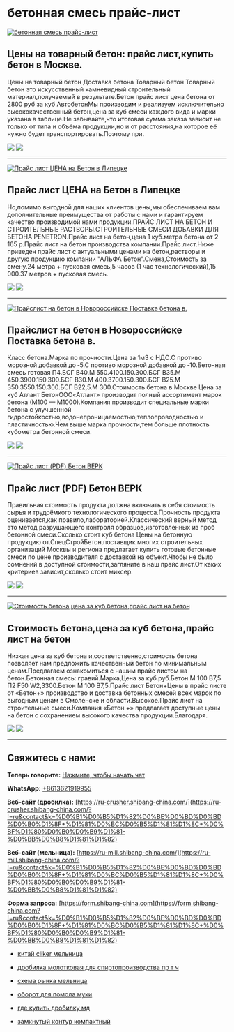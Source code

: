 # бетонная смесь прайс-лист

<a href="https://swt.shibang-china.com/?n=lxq&l=ru&img&k=%D0%B1%D0%B5%D1%82%D0%BE%D0%BD%D0%BD%D0%B0%D1%8F+%D1%81%D0%BC%D0%B5%D1%81%D1%8C+%D0%BF%D1%80%D0%B0%D0%B9%D1%81-%D0%BB%D0%B8%D1%81%D1%82" target="_blank">![бетонная смесь прайс-лист](http://static.shibang-china.com/all-800x300/721.jpg)</a>

## Цены на товарный бетон: прайс лист,купить бетон в Москве.
Цены на товарный бетон Доставка бетона Товарный бетон Товарный бетон это искусственный камневидный строительный материал,получаемый в результате.Бетон прайс лист цена бетона от 2800 руб за куб АвтобетонМы производим и реализуем исключительно высококачественный бетон,цена за куб смеси каждого вида и марки указана в таблице.Не забывайте,что итоговая сумма заказа зависит не только от типа и объёма продукции,но и от расстояния,на которое её нужно будет транспортировать.Поэтому при.


<a href="https://whatsapp.shibangsoft.com/WhatsApp.php" target="_blank" title="WhatsApp">![](http://static.shibang-china.com/icon/whatsapp.png)</a> <a href="https://swt.shibang-china.com/?n=lxq&l=ru&icon&k=%D0%B1%D0%B5%D1%82%D0%BE%D0%BD%D0%BD%D0%B0%D1%8F+%D1%81%D0%BC%D0%B5%D1%81%D1%8C+%D0%BF%D1%80%D0%B0%D0%B9%D1%81-%D0%BB%D0%B8%D1%81%D1%82" target="_blank">![](http://static.shibang-china.com/icon/chat-ru.png)</a>

---

<a href="https://swt.shibang-china.com/?n=lxq&l=ru&img&k=%D0%B1%D0%B5%D1%82%D0%BE%D0%BD%D0%BD%D0%B0%D1%8F+%D1%81%D0%BC%D0%B5%D1%81%D1%8C+%D0%BF%D1%80%D0%B0%D0%B9%D1%81-%D0%BB%D0%B8%D1%81%D1%82" target="_blank">![Прайс лист ЦЕНА на Бетон в Липецке](http://static.shibang-china.com/all-800x300/1171.jpg)</a>

## Прайс лист ЦЕНА на Бетон в Липецке
Но,помимо выгодной для наших клиентов цены,мы обеспечиваем вам дополнительные преимущества от работы с нами и гарантируем качество производимой нами продукции.ПРАЙС ЛИСТ НА БЕТОН И СТРОИТЕЛЬНЫЕ РАСТВОРЫ.СТРОИТЕЛЬНЫЕ СМЕСИ ДОБАВКИ ДЛЯ БЕТОНА PENETRON.Прайс лист на бетон,цена 1 куб.метра бетона от 2 165 р.Прайс лист на бетон производства компании.Прайс лист.Ниже приведен прайс лист с актуальными ценами на бетон,растворы и другую продукцию компании "АЛЬФА Бетон".Смена,Стоимость за смену.24 метра + пусковая смесь,5 часов (1 час технологический),15 000.37 метров + пусковая смесь.


<a href="https://whatsapp.shibangsoft.com/WhatsApp.php" target="_blank" title="WhatsApp">![](http://static.shibang-china.com/icon/whatsapp.png)</a> <a href="https://swt.shibang-china.com/?n=lxq&l=ru&icon&k=%D0%B1%D0%B5%D1%82%D0%BE%D0%BD%D0%BD%D0%B0%D1%8F+%D1%81%D0%BC%D0%B5%D1%81%D1%8C+%D0%BF%D1%80%D0%B0%D0%B9%D1%81-%D0%BB%D0%B8%D1%81%D1%82" target="_blank">![](http://static.shibang-china.com/icon/chat-ru.png)</a>

---

<a href="https://swt.shibang-china.com/?n=lxq&l=ru&img&k=%D0%B1%D0%B5%D1%82%D0%BE%D0%BD%D0%BD%D0%B0%D1%8F+%D1%81%D0%BC%D0%B5%D1%81%D1%8C+%D0%BF%D1%80%D0%B0%D0%B9%D1%81-%D0%BB%D0%B8%D1%81%D1%82" target="_blank">![Прайслист на бетон в Новороссийске Поставка бетона в.](http://static.shibang-china.com/all-800x300/528.jpg)</a>

## Прайслист на бетон в Новороссийске Поставка бетона в.
Класс бетона.Марка по прочности.Цена за 1м3 с НДС.С противо морозной добавкой до ‑5.С противо морозной добавкой до ‑10.Бетонная смесь готовая П4.БСГ В40.М 550.4100.150.300.БСГ В35.М 450.3900.150.300.БСГ В30.М 400.3700.150.300.БСГ В25.М 350.3550.150.300.БСГ В22,5.М 300.Стоимость бетона в Москве Цена за куб Атлант БетонООО«Атлант» производит полный ассортимент марок бетона (М100 — М1000).Компания производит специальные марки бетона с улучшенной гидростойкостью,водонепроницаемостью,теплопроводностью и пластичностью.Чем выше марка прочности,тем больше плотность кубометра бетонной смеси.


<a href="https://whatsapp.shibangsoft.com/WhatsApp.php" target="_blank" title="WhatsApp">![](http://static.shibang-china.com/icon/whatsapp.png)</a> <a href="https://swt.shibang-china.com/?n=lxq&l=ru&icon&k=%D0%B1%D0%B5%D1%82%D0%BE%D0%BD%D0%BD%D0%B0%D1%8F+%D1%81%D0%BC%D0%B5%D1%81%D1%8C+%D0%BF%D1%80%D0%B0%D0%B9%D1%81-%D0%BB%D0%B8%D1%81%D1%82" target="_blank">![](http://static.shibang-china.com/icon/chat-ru.png)</a>

---

<a href="https://swt.shibang-china.com/?n=lxq&l=ru&img&k=%D0%B1%D0%B5%D1%82%D0%BE%D0%BD%D0%BD%D0%B0%D1%8F+%D1%81%D0%BC%D0%B5%D1%81%D1%8C+%D0%BF%D1%80%D0%B0%D0%B9%D1%81-%D0%BB%D0%B8%D1%81%D1%82" target="_blank">![Прайс лист (PDF) Бетон ВЕРК](http://static.shibang-china.com/all-800x300/1277.jpg)</a>

## Прайс лист (PDF) Бетон ВЕРК
Правильная стоимость продукта должна включать в себя стоимость сырья и трудоёмкого технологического процесса.Прочность продукта оценивается,как правило,лабораторией.Классический верный метод это метод разрушающего контроля образцов,изготовленных из проб бетонной смеси.Сколько стоит куб бетона Цены на бетонную продукцию от.СпецСтройБетон,поставщик многих строительных организаций Москвы и региона предлагает купить готовые бетонные смеси по цене производителя с доставкой на объект.Чтобы не было сомнений в доступной стоимости,загляните в наш прайс лист.От каких критериев зависит,сколько стоит миксер.


<a href="https://whatsapp.shibangsoft.com/WhatsApp.php" target="_blank" title="WhatsApp">![](http://static.shibang-china.com/icon/whatsapp.png)</a> <a href="https://swt.shibang-china.com/?n=lxq&l=ru&icon&k=%D0%B1%D0%B5%D1%82%D0%BE%D0%BD%D0%BD%D0%B0%D1%8F+%D1%81%D0%BC%D0%B5%D1%81%D1%8C+%D0%BF%D1%80%D0%B0%D0%B9%D1%81-%D0%BB%D0%B8%D1%81%D1%82" target="_blank">![](http://static.shibang-china.com/icon/chat-ru.png)</a>

---

<a href="https://swt.shibang-china.com/?n=lxq&l=ru&img&k=%D0%B1%D0%B5%D1%82%D0%BE%D0%BD%D0%BD%D0%B0%D1%8F+%D1%81%D0%BC%D0%B5%D1%81%D1%8C+%D0%BF%D1%80%D0%B0%D0%B9%D1%81-%D0%BB%D0%B8%D1%81%D1%82" target="_blank">![Стоимость бетона,цена за куб бетона,прайс лист на бетон](http://static.shibang-china.com/all-800x300/1323.jpg)</a>

## Стоимость бетона,цена за куб бетона,прайс лист на бетон
Низкая цена за куб бетона и,соответственно,стоимость бетона позволяет нам предложить качественный бетон по минимальным ценам.Предлагаем ознакомиться с нашим прайс листом на бетон.Бетонная смесь: гравий.Марка,Цена за куб.руб.Бетон М 100 В7,5 П2 F50 W2,3300.Бетон М 100 В7,5.Прайс лист Бетон+Цены в прайс листе от «Бетон+» производство и доставка бетонных смесей всех марок по выгодным ценам в Смоленске и области.Высокое.Прайс лист на строительные смеси.Компания «Бетон +» предлагает доступные цены на бетон с сохранением высокого качества продукции.Благодаря.


<a href="https://whatsapp.shibangsoft.com/WhatsApp.php" target="_blank" title="WhatsApp">![](http://static.shibang-china.com/icon/whatsapp.png)</a> <a href="https://swt.shibang-china.com/?l=ru&icon&k=%D0%B1%D0%B5%D1%82%D0%BE%D0%BD%D0%BD%D0%B0%D1%8F+%D1%81%D0%BC%D0%B5%D1%81%D1%8C+%D0%BF%D1%80%D0%B0%D0%B9%D1%81-%D0%BB%D0%B8%D1%81%D1%82" target="_blank">![](http://static.shibang-china.com/icon/chat-ru.png)</a>

---
## Свяжитесь с нами:

**Теперь говорите:** [Нажмите, чтобы начать чат](https://swt.shibang-china.com?l=ru&contact&k=%D0%B1%D0%B5%D1%82%D0%BE%D0%BD%D0%BD%D0%B0%D1%8F+%D1%81%D0%BC%D0%B5%D1%81%D1%8C+%D0%BF%D1%80%D0%B0%D0%B9%D1%81-%D0%BB%D0%B8%D1%81%D1%82)

**WhatsApp:**  [+8613621919955](https://whatsapp.shibangsoft.com/WhatsApp.php)

**Веб-сайт (дробилка):** [https://ru-crusher.shibang-china.com/](https://ru-crusher.shibang-china.com/?l=ru&contact&k=%D0%B1%D0%B5%D1%82%D0%BE%D0%BD%D0%BD%D0%B0%D1%8F+%D1%81%D0%BC%D0%B5%D1%81%D1%8C+%D0%BF%D1%80%D0%B0%D0%B9%D1%81-%D0%BB%D0%B8%D1%81%D1%82)

**Веб-сайт (мельница):** [https://ru-mill.shibang-china.com/](https://ru-mill.shibang-china.com/?l=ru&contact&k=%D0%B1%D0%B5%D1%82%D0%BE%D0%BD%D0%BD%D0%B0%D1%8F+%D1%81%D0%BC%D0%B5%D1%81%D1%8C+%D0%BF%D1%80%D0%B0%D0%B9%D1%81-%D0%BB%D0%B8%D1%81%D1%82)

**Форма запроса:** [https://form.shibang-china.com](https://form.shibang-china.com?l=ru&contact&k=%D0%B1%D0%B5%D1%82%D0%BE%D0%BD%D0%BD%D0%B0%D1%8F+%D1%81%D0%BC%D0%B5%D1%81%D1%8C+%D0%BF%D1%80%D0%B0%D0%B9%D1%81-%D0%BB%D0%B8%D1%81%D1%82)

* [китай cliker мельница](../57/%D0%BA%D0%B8%D1%82%D0%B0%D0%B9%20cliker%20%D0%BC%D0%B5%D0%BB%D1%8C%D0%BD%D0%B8%D1%86%D0%B0.md)

* [дробилка молотковая для спиртопроизводства пр т ч](../56/%D0%B4%D1%80%D0%BE%D0%B1%D0%B8%D0%BB%D0%BA%D0%B0%20%D0%BC%D0%BE%D0%BB%D0%BE%D1%82%D0%BA%D0%BE%D0%B2%D0%B0%D1%8F%20%D0%B4%D0%BB%D1%8F%20%D1%81%D0%BF%D0%B8%D1%80%D1%82%D0%BE%D0%BF%D1%80%D0%BE%D0%B8%D0%B7%D0%B2%D0%BE%D0%B4%D1%81%D1%82%D0%B2%D0%B0%20%D0%BF%D1%80%20%D1%82%20%D1%87.md)

* [схема рынка мельница](../53/%D1%81%D1%85%D0%B5%D0%BC%D0%B0%20%D1%80%D1%8B%D0%BD%D0%BA%D0%B0%20%D0%BC%D0%B5%D0%BB%D1%8C%D0%BD%D0%B8%D1%86%D0%B0.md)

* [оборот для помола муки](../59/%D0%BE%D0%B1%D0%BE%D1%80%D0%BE%D1%82%20%D0%B4%D0%BB%D1%8F%20%D0%BF%D0%BE%D0%BC%D0%BE%D0%BB%D0%B0%20%D0%BC%D1%83%D0%BA%D0%B8.md)

* [где купить дробилку мд](../57/%D0%B3%D0%B4%D0%B5%20%D0%BA%D1%83%D0%BF%D0%B8%D1%82%D1%8C%20%D0%B4%D1%80%D0%BE%D0%B1%D0%B8%D0%BB%D0%BA%D1%83%20%D0%BC%D0%B4.md)

* [замкнутый контур компактный](../58/%D0%B7%D0%B0%D0%BC%D0%BA%D0%BD%D1%83%D1%82%D1%8B%D0%B9%20%D0%BA%D0%BE%D0%BD%D1%82%D1%83%D1%80%20%D0%BA%D0%BE%D0%BC%D0%BF%D0%B0%D0%BA%D1%82%D0%BD%D1%8B%D0%B9.md)